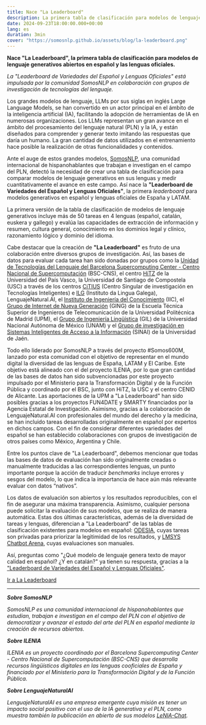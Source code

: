 ```yaml
---
title: Nace "La Leaderboard"
description: La primera tabla de clasificación para modelos de lenguaje generativos abiertos en español y las lenguas oficiales
date: 2024-09-23T18:00:00.000+00:00
lang: es
duration: 3min
cover: "https://somosnlp.github.io/assets/blog/la-leaderboard.png"
---
```


**Nace "La Leaderboard", la primera tabla de clasificación para modelos de lenguaje generativos abiertos en español y las lenguas oficiales.**

*La "Leaderboard de Variedades del Español y Lenguas Oficiales" está impulsada por la comunidad SomosNLP en colaboración con grupos de investigación de tecnologías del lenguaje.*

Los grandes modelos de lenguaje, LLMs por sus siglas en inglés Large Language Models, se han convertido en un actor principal en el ámbito de la inteligencia artificial (IA), facilitando la adopción de herramientas de IA en numerosas organizaciones. Los LLMs representan un gran avance en el ámbito del procesamiento del lenguaje natural (PLN) y la IA, y están diseñados para comprender y generar texto imitando las respuestas que daría un humano. La gran cantidad de datos utilizados en el entrenamiento hace posible la realización de otras funcionalidades y contenidos.

Ante el auge de estos grandes modelos, [SomosNLP](https://somosnlp.org/), una comunidad internacional de hispanohablantes que trabajan e investigan en el campo del PLN, detectó la necesidad de crear una tabla de clasificación para comparar modelos de lenguaje generativos en sus lenguas y medir cuantitativamente el avance en este campo. Así nace la **"Leaderboard de Variedades del Español y Lenguas Oficiales"**, la primera *leaderboard* para modelos generativos en español y lenguas oficiales de España y LATAM.

La primera versión de la tabla de clasificación de modelos de lenguaje generativos incluye más de 50 tareas en 4 lenguas (español, catalán, euskera y gallego) y evalúa las capacidades de extracción de información y resumen, cultura general, conocimiento en los dominios legal y clínico, razonamiento lógico y dominio del idioma.

Cabe destacar que la creación de **"La Leaderboard"** es fruto de una colaboración entre diversos grupos de investigación. Así, las bases de datos para evaluar cada tarea han sido donadas por grupos como la [Unidad de Tecnologías del Lenguaje del Barcelona Supercomputing Center - Centro Nacional de Supercomputación](https://www.bsc.es/discover-bsc/organisation/research-departments/language-technologies-unit) (BSC-CNS), el centro [HiTZ](https://www.hitz.eus/) de la Universidad del País Vasco, la Universidad de Santiago de Compostela (USC) a través de los centros [CiTIUS](https://citius.gal/es/) (Centro Singular de investigación en Tecnologías Inteligentes) e [ILG](https://ilg.usc.gal/es) (Instituto da Lingua Galega), LenguajeNatural.AI, el [Instituto de Ingeniería del Conocimiento](https://www.iic.uam.es/) (IIC), el [Grupo de Internet de Nueva Generación](https://www.upm.es/observatorio/vi/index.jsp?pageac=estructuras/grupo.jsp&idGrupo=261) (GING) de la Escuela Técnica Superior de Ingenieros de Telecomunicación de la Universidad Politécnica de Madrid (UPM), el [Grupo de Ingeniería Lingüística](http://grupos.iingen.unam.mx/iling/es-mx/Paginas/default.aspx) (GIL) de la Universidad Nacional Autónoma de México (UNAM) y el [Grupo de investigación en Sistemas Inteligentes de Acceso a la Información](https://sinai.ujaen.es/) (SINAI) de la Universidad de Jaén.

Todo ello liderado por SomosNLP a través del proyecto #Somos600M, lanzado por esta comunidad con el objetivo de representar en el mundo digital la diversidad de las lenguas de España, LATAM y El Caribe. Este objetivo está alineado con el del proyecto ILENIA, por lo que gran cantidad de las bases de datos han sido subvencionadas por este proyecto impulsado por el Ministerio para la Transformación Digital y de la Función Pública y coordinado por el BSC, junto con HiTZ, la USC y el centro CENID de Alicante. Las aportaciones de la UPM a "La Leaderboard" han sido posibles gracias a los proyectos FUN4DATE y SMARTY financiados por la Agencia Estatal de Investigación. Asimismo, gracias a la colaboración de LenguajeNatural.AI con profesionales del mundo del derecho y la medicina, se han incluido tareas desarrolladas originalmente en español por expertos en dichos campos. Con el fin de considerar diferentes variedades del español se han establecido colaboraciones con grupos de investigación de otros países como México, Argentina y Chile.

Entre los puntos clave de "La Leaderboard", debemos mencionar que todas las bases de datos de evaluación han sido originalmente creadas o manualmente traducidas a las correspondientes lenguas, un punto importante porque la acción de traducir *benchmarks* incluye errores y sesgos del modelo, lo que indica la importancia de hace aún más relevante evaluar con datos “nativos”.

Los datos de evaluación son abiertos y los resultados reproducibles, con el fin de asegurar una máxima transparencia. Asimismo, cualquier persona puede solicitar la evaluación de sus modelos, que se realiza de manera automática. Estas dos últimas características, además de la diversidad de tareas y lenguas, diferencian a "La Leaderboard" de las tablas de clasificación existentes para modelos en español: [ODESIA](https://leaderboard.odesia.uned.es/), cuyas tareas son privadas para priorizar la legitimidad de los resultados, y [LMSYS Chatbot Arena](https://huggingface.co/spaces/lmsys/chatbot-arena-leaderboard), cuyas evaluaciones son manuales.

Así, preguntas como "¿Qué modelo de lenguaje genera texto de mayor calidad en español? ¿Y en catalán?" ya tienen su respuesta, gracias a la ["Leaderboard de Variedades del Español y Lenguas Oficiales"](https://huggingface.co/spaces/la-leaderboard/la-leaderboard).

<a href="https://hf.co/la-leaderboard/la-leaderboard" target="_blank" class="button-accent center">Ir a La Leaderboard</a>

---

***Sobre SomosNLP***

*SomosNLP es una comunidad internacional de hispanohablantes que estudian, trabajan e investigan en el campo del PLN con el objetivo de democratizar y avanzar el estado del arte del PLN en español mediante la creación de recursos abiertos.*

***Sobre ILENIA***

*ILENIA es un proyecto coordinado por el Barcelona Supercomputing Center - Centro Nacional de Supercomputación (BSC-CNS) que desarrolla recursos lingüísticos digitales en las lenguas cooficiales de España y financiado por el Ministerio para la Transformación Digital y de la Función Pública.*

***Sobre LenguajeNaturalAI***

*LenguajeNaturalAI es una empresa emergente cuya misión es tener un impacto social positivo con el uso de la IA generativa y el PLN, como muestra también la publicación en abierto de sus modelos [LeNIA-Chat](https://lenguajenatural.ai/nuevo-llm-espanol-lenia-chat-1-5b/).*
